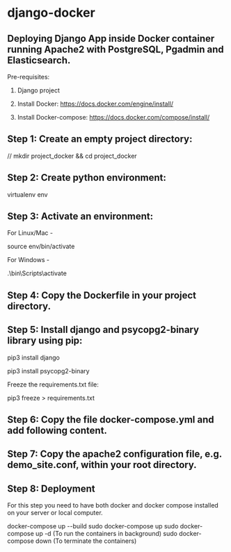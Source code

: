 # django-docker

## Deploying Django App inside Docker container running Apache2 with PostgreSQL, Pgadmin and Elasticsearch.

Pre-requisites:

1. Django project

2. Install Docker: https://docs.docker.com/engine/install/

3. Install Docker-compose: https://docs.docker.com/compose/install/


## Step 1: Create an empty project directory:

// mkdir project_docker && cd project_docker

## Step 2: Create python environment:

virtualenv env

## Step 3: Activate an environment:
For Linux/Mac -

source env/bin/activate

For Windows -

.\bin\Scripts\activate

## Step 4: Copy the Dockerfile in your project directory.

## Step 5: Install django and psycopg2-binary library using pip:

pip3 install django

pip3 install psycopg2-binary

Freeze the requirements.txt file:

pip3 freeze > requirements.txt

## Step 6: Copy the file docker-compose.yml and add following content.

## Step 7: Copy the apache2 configuration file, e.g. demo_site.conf, within your root directory.

## Step 8: Deployment

For this step you need to have both docker and docker compose installed on your server or local computer.

docker-compose up --build
sudo docker-compose up
sudo docker-compose up -d (To run the containers in background)
sudo docker-compose down (To terminate the containers)
